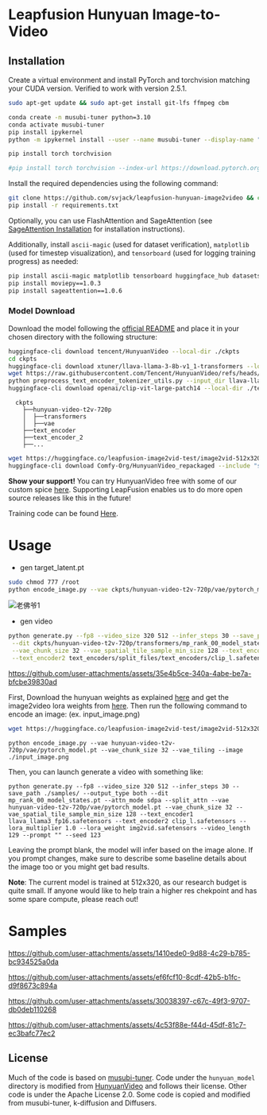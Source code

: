 # Leapfusion Hunyuan Image-to-Video

## Installation

Create a virtual environment and install PyTorch and torchvision matching your CUDA version. Verified to work with version 2.5.1.

```bash
sudo apt-get update && sudo apt-get install git-lfs ffmpeg cbm

conda create -n musubi-tuner python=3.10
conda activate musubi-tuner
pip install ipykernel
python -m ipykernel install --user --name musubi-tuner --display-name "musubi-tuner"

pip install torch torchvision

#pip install torch torchvision --index-url https://download.pytorch.org/whl/cu124
```

Install the required dependencies using the following command:

```bash
git clone https://github.com/svjack/leapfusion-hunyuan-image2video && cd leapfusion-hunyuan-image2video
pip install -r requirements.txt
```

Optionally, you can use FlashAttention and SageAttention (see [SageAttention Installation](#sageattention-installation) for installation instructions).

Additionally, install `ascii-magic` (used for dataset verification), `matplotlib` (used for timestep visualization), and `tensorboard` (used for logging training progress) as needed:

```bash
pip install ascii-magic matplotlib tensorboard huggingface_hub datasets
pip install moviepy==1.0.3
pip install sageattention==1.0.6
```

### Model Download

Download the model following the [official README](https://github.com/Tencent/HunyuanVideo/blob/main/ckpts/README.md) and place it in your chosen directory with the following structure:

```bash
huggingface-cli download tencent/HunyuanVideo --local-dir ./ckpts
cd ckpts
huggingface-cli download xtuner/llava-llama-3-8b-v1_1-transformers --local-dir ./llava-llama-3-8b-v1_1-transformers
wget https://raw.githubusercontent.com/Tencent/HunyuanVideo/refs/heads/main/hyvideo/utils/preprocess_text_encoder_tokenizer_utils.py
python preprocess_text_encoder_tokenizer_utils.py --input_dir llava-llama-3-8b-v1_1-transformers --output_dir text_encoder
huggingface-cli download openai/clip-vit-large-patch14 --local-dir ./text_encoder_2
```

```
  ckpts
    ├──hunyuan-video-t2v-720p
    │  ├──transformers
    │  ├──vae
    ├──text_encoder
    ├──text_encoder_2
    ├──...
```

```bash
wget https://huggingface.co/leapfusion-image2vid-test/image2vid-512x320/resolve/main/img2vid.safetensors -O img2vid.safetensors
huggingface-cli download Comfy-Org/HunyuanVideo_repackaged --include "split_files/text_encoders/*" --local-dir text_encoders
```

**Show your support!** You can try HunyuanVideo free with some of our custom spice [here](https://leapfusion.ai/). Supporting LeapFusion enables us to do more open source releases like this in the future!

Training code can be found [Here](https://github.com/AeroScripts/musubi-tuner-img2video).

# Usage

- gen target_latent.pt
```bash
sudo chmod 777 /root
python encode_image.py --vae ckpts/hunyuan-video-t2v-720p/vae/pytorch_model.pt --vae_chunk_size 32 --vae_tiling --image "老佛爷1.jpg"
```


![老佛爷1](https://github.com/user-attachments/assets/ebadf762-f8ef-4699-a2a8-84e341ec55c7)

- gen video
```bash
python generate.py --fp8 --video_size 320 512 --infer_steps 30 --save_path ./samples/ --output_type both \
 --dit ckpts/hunyuan-video-t2v-720p/transformers/mp_rank_00_model_states.pt --attn_mode sdpa --split_attn --vae ckpts/hunyuan-video-t2v-720p/vae/pytorch_model.pt \
 --vae_chunk_size 32 --vae_spatial_tile_sample_min_size 128 --text_encoder1 text_encoders/split_files/text_encoders/llava_llama3_fp16.safetensors  \
 --text_encoder2 text_encoders/split_files/text_encoders/clip_l.safetensors --lora_multiplier 1.0 --lora_weight img2vid.safetensors --video_length 129 --prompt "" --seed 123
```




https://github.com/user-attachments/assets/35e4b5ce-340a-4abe-be7a-bfcbe39830ad


First, Download the hunyuan weights as explained [here](https://github.com/AeroScripts/musubi-tuner-img2video/tree/main?tab=readme-ov-file#use-the-official-hunyuanvideo-model) and get the image2video lora weights from [here](https://huggingface.co/leapfusion-image2vid-test/image2vid-512x320/blob/main/img2vid.safetensors). Then run the following command to encode an image: (ex. input_image.png)
```bash
wget https://huggingface.co/leapfusion-image2vid-test/image2vid-512x320/resolve/main/img2vid.safetensors -O img2vid.safetensors
```

```
python encode_image.py --vae hunyuan-video-t2v-720p/vae/pytorch_model.pt --vae_chunk_size 32 --vae_tiling --image ./input_image.png
```

Then, you can launch generate a video with something like:
```
python generate.py --fp8 --video_size 320 512 --infer_steps 30 --save_path ./samples/ --output_type both --dit mp_rank_00_model_states.pt --attn_mode sdpa --split_attn --vae hunyuan-video-t2v-720p/vae/pytorch_model.pt --vae_chunk_size 32 --vae_spatial_tile_sample_min_size 128 --text_encoder1 llava_llama3_fp16.safetensors --text_encoder2 clip_l.safetensors --lora_multiplier 1.0 --lora_weight img2vid.safetensors --video_length 129 --prompt "" --seed 123 
```
Leaving the prompt blank, the model will infer based on the image alone. If you prompt changes, make sure to describe some baseline details about the image too or you might get bad results.

**Note**: The current model is trained at 512x320, as our research budget is quite small. If anyone would like to help train a higher res chekpoint and has some spare compute, please reach out!

# Samples
https://github.com/user-attachments/assets/1410ede0-9d88-4c29-b785-bc934525a0da

https://github.com/user-attachments/assets/ef6fcf10-8cdf-42b5-b1fc-d9f8673c894a

https://github.com/user-attachments/assets/30038397-c67c-49f3-9707-db0deb110268

https://github.com/user-attachments/assets/4c53f88e-f44d-45df-81c7-ec3bafc77ec2



## License

Much of the code is based on [musubi-tuner](https://github.com/kohya-ss/musubi-tuner). Code under the `hunyuan_model` directory is modified from [HunyuanVideo](https://github.com/Tencent/HunyuanVideo) and follows their license.
Other code is under the Apache License 2.0. Some code is copied and modified from musubi-tuner, k-diffusion and Diffusers.
